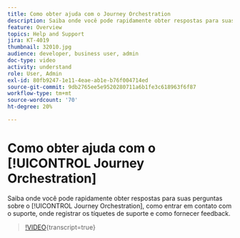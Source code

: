 ```yaml
---
title: Como obter ajuda com o Journey Orchestration
description: Saiba onde você pode rapidamente obter respostas para suas perguntas sobre o [!UICONTROL Journey Orchestration], como entrar em contato com o suporte, onde registrar os tíquetes de suporte e como fornecer feedback.
feature: Overview
topics: Help and Support
jira: KT-4019
thumbnail: 32010.jpg
audience: developer, business user, admin
doc-type: video
activity: understand
role: User, Admin
exl-id: 80fb9247-1e11-4eae-ab1e-b76f004714ed
source-git-commit: 9db2765ee5e9520280711a6b1fe3c618963f6f87
workflow-type: tm+mt
source-wordcount: '70'
ht-degree: 20%

---
```


# Como obter ajuda com o [!UICONTROL Journey Orchestration]

Saiba onde você pode rapidamente obter respostas para suas perguntas sobre o [!UICONTROL Journey Orchestration], como entrar em contato com o suporte, onde registrar os tíquetes de suporte e como fornecer feedback.

>[!VIDEO](https://video.tv.adobe.com/v/32010?learn=on){transcript=true}
